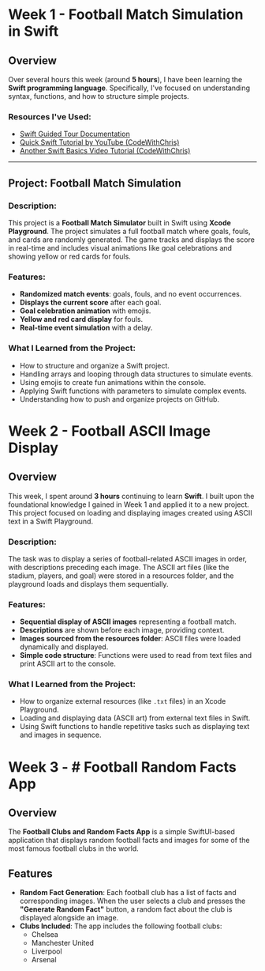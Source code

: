 # Week 1 - Football Match Simulation in Swift

## Overview

Over several hours this week (around **5 hours**), I have been learning the **Swift programming language**. Specifically, I've focused on understanding syntax, functions, and how to structure simple projects.

### Resources I've Used:
- [Swift Guided Tour Documentation](https://docs.swift.org/swift-book/documentation/the-swift-programming-language/guidedtour/)
- [Quick Swift Tutorial by YouTube (CodeWithChris)](https://www.youtube.com/watch?v=n5X_V81OYnQ&t=604s&pp=ygUUc3dpZnQgcXVpY2sgdHV0b3JpYWw%3D)
- [Another Swift Basics Video Tutorial (CodeWithChris)](https://www.youtube.com/watch?v=CwA1VWP0Ldw&pp=ygUUc3dpZnQgcXVpY2sgdHV0b3JpYWw%3D)

---

## **Project: Football Match Simulation**

### Description:
This project is a **Football Match Simulator** built in Swift using **Xcode Playground**. The project simulates a full football match where goals, fouls, and cards are randomly generated. The game tracks and displays the score in real-time and includes visual animations like goal celebrations and showing yellow or red cards for fouls.

### Features:
- **Randomized match events**: goals, fouls, and no event occurrences.
- **Displays the current score** after each goal.
- **Goal celebration animation** with emojis.
- **Yellow and red card display** for fouls.
- **Real-time event simulation** with a delay.

### What I Learned from the Project:
- How to structure and organize a Swift project.
- Handling arrays and looping through data structures to simulate events.
- Using emojis to create fun animations within the console.
- Applying Swift functions with parameters to simulate complex events.
- Understanding how to push and organize projects on GitHub.


# Week 2 - Football ASCII Image Display

## Overview

This week, I spent around **3 hours** continuing to learn **Swift**. I built upon the foundational knowledge I gained in Week 1 and applied it to a new project. This project focused on loading and displaying images created using ASCII text in a Swift Playground. 

### Description:
The task was to display a series of football-related ASCII images in order, with descriptions preceding each image. The ASCII art files (like the stadium, players, and goal) were stored in a resources folder, and the playground loads and displays them sequentially.

### Features:
- **Sequential display of ASCII images** representing a football match.
- **Descriptions** are shown before each image, providing context.
- **Images sourced from the resources folder**: ASCII files were loaded dynamically and displayed.
- **Simple code structure**: Functions were used to read from text files and print ASCII art to the console.

### What I Learned from the Project:
- How to organize external resources (like `.txt` files) in an Xcode Playground.
- Loading and displaying data (ASCII art) from external text files in Swift.
- Using Swift functions to handle repetitive tasks such as displaying text and images in sequence.


# Week 3 - # Football Random Facts App

## Overview
The **Football Clubs and Random Facts App** is a simple SwiftUI-based application that displays random football facts and images for some of the most famous football clubs in the world. 

## Features
- **Random Fact Generation**: Each football club has a list of facts and corresponding images. When the user selects a club and presses the **"Generate Random Fact"** button, a random fact about the club is displayed alongside an image.
- **Clubs Included**: The app includes the following football clubs:
  - Chelsea
  - Manchester United
  - Liverpool
  - Arsenal
